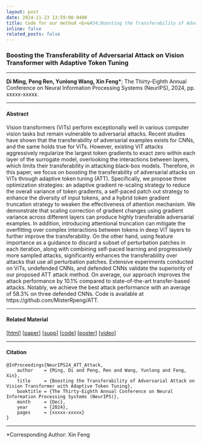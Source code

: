 ```yaml
---
layout: post
date: 2024-11-23 13:59:00-0400
title: Code for our method <b>&#34;Boosting the Transferability of Adversarial Attack on Vision Transformer with Adaptive Token Tuning (NeurIPS 2024)&#34;</b> is released!
inline: false
related_posts: false
---
```


### <b>Boosting the Transferability of Adversarial Attack on Vision Transformer with Adaptive Token Tuning</b>

***

<b>Di Ming, Peng Ren, Yunlong Wang, Xin Feng&#42;</b>&#59; The Thirty-Eighth Annual Conference on Neural Information Processing Systems (NeurIPS), 2024, pp. xxxxx-xxxxx.

***

#### <b>Abstract</b>


Vision transformers (ViTs) perform exceptionally well in various computer vision tasks but remain vulnerable to adversarial attacks. Recent studies have shown that the transferability of adversarial examples exists for CNNs, and the same holds true for ViTs. However, existing ViT attacks aggressively regularize the largest token gradients to exact zero within each layer of the surrogate model, overlooking the interactions between layers, which limits their transferability in attacking black-box models. Therefore, in this paper, we focus on boosting the transferability of adversarial attacks on ViTs through adaptive token tuning (ATT). Specifically, we propose three optimization strategies: an adaptive gradient re-scaling strategy to reduce the overall variance of token gradients, a self-paced patch out strategy to enhance the diversity of input tokens, and a hybrid token gradient truncation strategy to weaken the effectiveness of attention mechanism. We demonstrate that scaling correction of gradient changes using gradient variance across different layers can produce highly transferable adversarial examples. In addition, introducing attentional truncation can mitigate the overfitting over complex interactions between tokens in deep ViT layers to further improve the transferability. On the other hand, using feature importance as a guidance to discard a subset of perturbation patches in each iteration, along with combining self-paced learning and progressively more sampled attacks, significantly enhances the transferability over attacks that use all perturbation patches. Extensive experiments conducted on ViTs, undefended CNNs, and defended CNNs validate the superiority of our proposed ATT attack method. On average, our approach improves the attack performance by 10.1&#37; compared to state-of-the-art transfer-based attacks. Notably, we achieve the best attack performance with an average of 58.3&#37; on three defended CNNs. Code is available at https&#58;&#47;&#47;github.com&#47;MisterRpeng&#47;ATT.


***

#### <b>Related Material</b>

&#91;<a href="https://nips.cc/virtual/2024/poster/93393">html<a>&#93;      &#91;<a href="https://openreview.net/pdf?id=sNz7tptCH6">paper<a>&#93;      &#91;<a href="https://openreview.net/pdf?id=sNz7tptCH6">supp<a>&#93;      &#91;<a href="https://github.com/MisterRpeng/ATT">code<a>&#93;      &#91;<a href="https://drive.google.com/file/d/1wGvQEvVkAJseYPyJY5j3TEbqiWuhkiYX/view?usp=sharing">poster<a>&#93;      &#91;<a href="https://drive.google.com/file/d/1X5GE1ON2Fp02aCZiC-oKWczfvyDOtE80/view?usp=sharing">video<a>&#93;

***

#### <b>Citation</b>
```
@InProceedings{NeurIPS24_ATT_Attack,
    author    = {Ming, Di and Peng, Ren and Wang, Yunlong and Feng, Xin},
    title     = {Boosting the Transferability of Adversarial Attack on Vision Transformer with Adaptive Token Tuning},
    booktitle = {The Thirty-Eighth Annual Conference on Neural Information Processing Systems (NeurIPS)},
    month     = {Dec},
    year      = {2024},
    pages     = {xxxxx-xxxxx}
}
```

***

&#42;Corresponding Author&#58; Xin Feng
